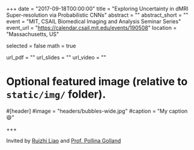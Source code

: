 +++
date = "2017-09-18T00:00:00"
title = "Exploring Uncertainty in dMRI Super-resolution via Probabilistic CNNs"
abstract = ""
abstract_short = ""
event = "MIT, CSAIL Biomedical Imaging and Analysis Seminar Series"
event_url = "https://calendar.csail.mit.edu/events/190508"
location = "Massachusetts, US"

selected = false
math = true

url_pdf = ""
url_slides = ""
url_video = ""

# Optional featured image (relative to `static/img/` folder).
#[header]
#image = "headers/bubbles-wide.jpg"
#caption = "My caption :smile:"

+++

Invited by [Ruizhi Liao](http://people.csail.mit.edu/ruizhi/) and [Prof. Pollina Golland](http://people.csail.mit.edu/polina/)

